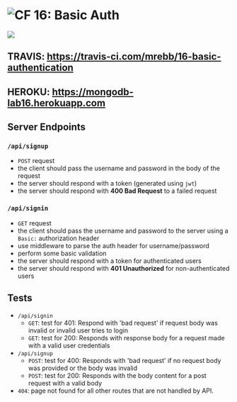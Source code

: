 ![CF](https://camo.githubusercontent.com/70edab54bba80edb7493cad3135e9606781cbb6b/687474703a2f2f692e696d6775722e636f6d2f377635415363382e706e67) 16: Basic Auth
===
<img src="https://travis-ci.com/mrebb/16-basic-authentication.svg?branch=madhu">

## TRAVIS: https://travis-ci.com/mrebb/16-basic-authentication

## HEROKU: https://mongodb-lab16.herokuapp.com

## Server Endpoints
### `/api/signup`
* `POST` request
* the client should pass the username and password in the body of the request
* the server should respond with a token (generated using `jwt`)
* the server should respond with **400 Bad Request** to a failed request

### `/api/signin`
* `GET` request
* the client should pass the username and password to the server using a `Basic:` authorization header
* use middleware to parse the auth header for username/password
* perform some basic validation
* the server should respond with a token for authenticated users
* the server should respond with **401 Unauthorized** for non-authenticated users


## Tests

* `/api/signin`
  * `GET`: test for 401: Respond with 'bad request' if request body was invalid or invalid user tries to login
  * `GET`: test for 200: Responds with response body for a request made with a valid user credentials
* `/api/signup`
  * `POST`: test for 400: Responds with 'bad request' if no request body was provided or the body was invalid
  * `POST`: test for 200: Responds with the body content for a post request with a valid body
* `404`: page not found for all other routes that are not handled by API.